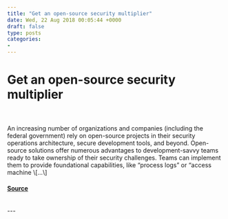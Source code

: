 ```yaml
---
title: "Get an open-source security multiplier"
date: Wed, 22 Aug 2018 00:05:44 +0000
draft: false
type: posts
categories: 
- 
---
```

# Get an open-source security multiplier

<br/>

<br/>
An increasing number of organizations and companies (including the federal government) rely on open-source projects in their security operations architecture, secure development tools, and beyond. Open-source solutions offer numerous advantages to development-savvy teams ready to take ownership of their security challenges. Teams can implement them to provide foundational capabilities, like “process logs” or “access machine \[…\]

#### [Source](https://blog.trailofbits.com/2018/08/22/get-an-open-source-security-multiplier/)

<br/>
---
